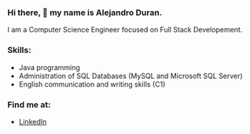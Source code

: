 ### Hi there, 👋 my name is Alejandro Duran.

<!--
**keikai713/keikai713** is a ✨ _special_ ✨ repository because its `README.md` (this file) appears on your GitHub profile. -->

I am a Computer Science Engineer focused on Full Stack Developement.

### Skills:
- Java programming
- Administration of SQL Databases (MySQL and Microsoft SQL Server)
- English communication and writing skills (C1)

### Find me at:
- [LinkedIn](https://www.linkedin.com/in/alejandroperezduran/)
